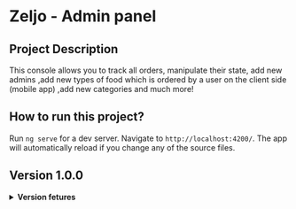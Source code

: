 # Zeljo - Admin panel

## Project Description
This console allows you to track all orders, manipulate their state, add new admins ,add new types of food which is ordered by a user on the client side (mobile app) ,add new categories and much more!

## How to run this project?
Run `ng serve` for a dev server. Navigate to `http://localhost:4200/`. The app will automatically reload if you change any of the source files.

## Version 1.0.0
<details>
  <summary> <b> Version fetures </b> </summary> 
This version contains:<br>
  1.Preview of all orders.<br>
  2.Changing orders' state.<br>
  3.Adding new admins.<br>
  4.Different roles<br>
  5.Dummy charts<br>
  6.Adding new categories of food.<br>
  7.Adding new food.<br>
  8.Notifications every time a new order is made on the client side (mobile app).<br>
  9.Complete firebase authentication.<br>

</details>
